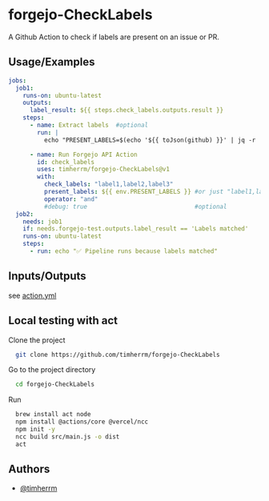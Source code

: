 # forgejo-CheckLabels

A Github Action to check if labels are present on an issue or PR.

## Usage/Examples

```yaml
jobs:
  job1:
    runs-on: ubuntu-latest
    outputs:
      label_result: ${{ steps.check_labels.outputs.result }}
    steps:
      - name: Extract labels  #optional
        run: |
          echo "PRESENT_LABELS=$(echo '${{ toJson(github) }}' | jq -r '[.event.issue.labels[].name] | join(",")')" >> $GITHUB_ENV

      - name: Run Forgejo API Action
        id: check_labels
        uses: timherrm/forgejo-CheckLabels@v1
        with:
          check_labels: "label1,label2,label3"
          present_labels: ${{ env.PRESENT_LABELS }} #or just "label1,label2,label4" 
          operator: "and"
          #debug: true                              #optional
  job2:
    needs: job1
    if: needs.forgejo-test.outputs.label_result == 'Labels matched'
    runs-on: ubuntu-latest
    steps:
      - run: echo "✅ Pipeline runs because labels matched"
```

## Inputs/Outputs

see [action.yml](action.yml)

## Local testing with act

Clone the project

```bash
  git clone https://github.com/timherrm/forgejo-CheckLabels
```

Go to the project directory

```bash
  cd forgejo-CheckLabels
```

Run

```bash
  brew install act node
  npm install @actions/core @vercel/ncc
  npm init -y
  ncc build src/main.js -o dist
  act
```

## Authors

- [@timherrm](https://www.github.com/timherrm)
